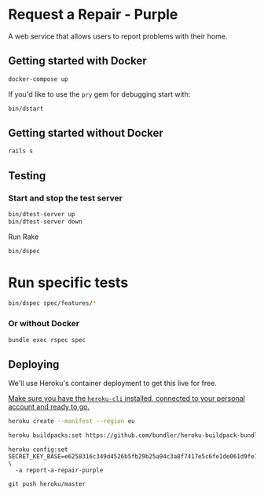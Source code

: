 # Request a Repair - Purple

A web service that allows users to report problems with their home.

## Getting started **with** Docker

```bash
docker-compose up
```

If you'd like to use the `pry` gem for debugging start with:
```bash
bin/dstart
```

## Getting started **without** Docker

```bash
rails s
```

## Testing

### Start and stop the test server
```bash
bin/dtest-server up
bin/dtest-server down
```

Run Rake
```bash
bin/dspec
```

# Run specific tests
```bash
bin/dspec spec/features/*
```
### Or without Docker

```bash
bundle exec rspec spec
```

## Deploying

We'll use Heroku's container deployment to get this live for free.

[Make sure you have the `heroku-cli` installed, connected to your personal account and ready to go.](https://devcenter.heroku.com/articles/heroku-cli)

```bash
heroku create --manifest --region eu
```


```bash
heroku buildpacks:set https://github.com/bundler/heroku-buildpack-bundler2
```

```
heroku config:set SECRET_KEY_BASE=e6258316c349d4526b5fb29b25a94c3a8f7417e5c6fe1de061d9fe7d8dfe5737b20164507dc817a449a5cd4f5c5d7d60eeeb188361bafbeb1e8fcc31f1e1551 \
  -a report-a-repair-purple
```

```
git push heroku/master
```
